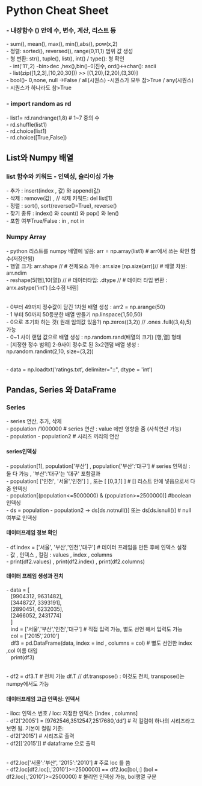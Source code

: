 # Python Cheat Sheet
<h3>- 내장함수 () 안에 수, 변수, 계산, 리스트 등</h3>
- sum(), mean(), max(), min(),abs(), pow(x,2)
<br/>- 정렬: sorted(), reversed(), range(0,11,1) 범위 값 생성
<br/>- 형 변환:  str(), tuple(), list(), int()  / type(): 형 확인
<br/>&nbsp; - int('11',2) -bin>dec ,hex(),bin()-이진수, ord()<->char(): ascii 
<br/>&nbsp; - list(zip([1,2,3],[10,20,30])) >> [(1,20),(2,20),(3,30)]
<br/>- bool()- 0,none, null ->False / all(시퀀스) -시퀀스가 모두 참>True / any(시퀀스) - 시퀀스가 하나라도 참>True
<br/>
<h3>- import random as rd</h3>
- list1= rd.randrange(1,8)  # 1~7 중의 수
<br/>- rd.shuffle(list1)
<br/>- rd.choice(list1)
<br/>- rd.choice([True,False])
 
<h2>List와 Numpy 배열</h2>
<h3>list 함수와 키워드 - 인덱싱, 슬라이싱 가능</h3>
- 추가 : insert(index , 값) 와 append(값) 
<br/>- 삭제 : remove(값) , // 삭제 키워드: del list[1]
<br/>- 정렬 : sort(), sort(reverse()=True), reverse()
<br/>- 찾기 종류 : index() 와 count() 와 pop() 와 len()
<br/>- 포함 여부True/False : in ,  not in 

<h3>Numpy Array</h3>
-  python 리스트를 numpy 배열에 넣음:   arr = np.array(list1)  # arr에서 쓰는 확인 함수(저장안됨)
<br/>- 행열 크기: arr.shape    //  # 전체요소 개수: arr.size    [np.size(arr)]// # 배열 차원: arr.ndim     
<br/>- reshape(5[행],10[열])    // # 데이터타입: .dtype    // # 데이터 타입 변환 : arrx.astype('int')   [소수점 내림]

<br/>- 0부터 49까지 정수값이 담긴 1차원 배열 생성 :  arr2 = np.arange(50)
<br/>- 1 부터 50까지 50등분한 배열 만들기 np.linspace(1,50,50)
<br/>- 0으로 초기화 하는 것( 원래 임의값 있음?) np.zeros((3,2))  // .ones  .full((3,4),5) 가능
<br/>- 0~1 사이 랜덤 값으로 배열 생성 :  np.random.rand(배열의 크기) [행,열] 형태 
<br/>- [지정한 정수 범위] 2-9사이 정수로 된 3x2랜덤 배열 생성 : np.random.randint(2,10, size=(3,2))

<br/>- data = np.loadtxt('ratings.txt', delimiter="::", dtype = 'int')

<h2>Pandas, Series 와 DataFrame</h2>
<h3>Series </h3>
- series 연산,  추가,  삭제
<br/>- population /1000000         # series 연산 : value 에만 영향을 줌 (사칙연산 가능)
<br/>- population - population2         # 시리즈 끼리의 연산 

<h4>series인덱싱</h4>
- population[1],  population['부산'] ,  population['부산':'대구']     # series 인덱싱  : 둘 다 가능  , '부산':'대구'는 '대구' 포함결과
<br/>- population[ ['인천', '서울','인천'] ]  , 또는 [ [0,3,1] ]      #  []  리스트 안에 넣음으로서 다중 인덱싱 
<br/>- population[(population<=5000000) & (population>=2500000)]      #boolean 인덱싱
<br/>- ds = population - population2  ->   ds[ds.notnull()]   또는 ds[ds.isnull()]        # null 여부로 인덱싱  

<h4>데이터프레임 정보 확인 </h4>
- df.index = ['서울', '부산','인천','대구']          # 데이터 프레임을 만든 후에 인덱스 설정
<br/>- 값 , 인덱스 , 컬림  : values , index , columns
<br/>- print(df2.values) , print(df2.index) ,  print(df2.columns) 
	
<h4>데이터 프레임 생성과 전치</h4>
- data = [
<br/> &nbsp; &nbsp;[9904312, 9631482],
<br/> &nbsp; &nbsp;[3448727, 3393191],
<br/> &nbsp; &nbsp;[2890451, 6232035],
<br/> &nbsp; &nbsp;[2466052, 2431774]
<br/> &nbsp; &nbsp;]
<br/> &nbsp; &nbsp;ind = ['서울','부산','인천','대구']      # 직접 입력 가능, 별도 선언 해서 입력도 가능 
<br/> &nbsp; &nbsp;col = ['2015','2010']        
<br/> &nbsp; &nbsp;df3 = pd.DataFrame(data,  index = ind ,  columns = col)       # 별도 선언한 index ,col 이름 대입
<br/> &nbsp; &nbsp;print(df3)

<br/>- df2 = df3.T        # 전치 기능 df.T  // df.transpose() : 이것도 천치, transpose()는 numpy에서도 가능

<h4>데이터프레임 고급 인덱싱: 인덱서</h4>    
- iloc: 인덱스 번호 / loc: 지정한 인덱스   [index , columns]
<br/>- df2['2005'] = [9762546,3512547,2517680,'dd']          # 각 컬럼이 하나의 시리즈라고 보면 됨. 기본이 컬림 기준:
<br/>- df2['2015']         # 시리즈로 출력
<br/>- df2[['2015']]         # dataframe 으로 출력

<br/>- df2.loc['서울':'부산', '2015':'2010']        # 주로 loc 를 씀
<br/>- df2.loc[df2.loc[:,'2010']>=2500000]     == df2.loc[bol,:]   (bol = df2.loc[:,'2010']>=2500000)   # 불리언 인덱싱 가능, bol행열 구분
